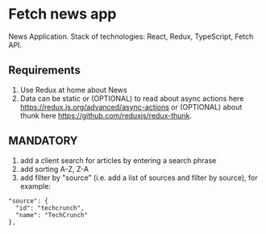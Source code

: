 # Fetch news app

News Application. Stack of technologies: React, Redux, TypeScript, Fetch API.

## Requirements

1. Use Redux at home about News
2. Data can be static or (OPTIONAL) to read about async actions here https://redux.js.org/advanced/async-actions or (OPTIONAL) about thunk here https://github.com/reduxjs/redux-thunk.

## MANDATORY
1. add a client search for articles by entering a search phrase
2. add sorting A-Z, Z-A
3. add filter by "source" (i.e. add a list of sources and filter by source), for example:
```
"source": {
  "id": "techcrunch",
  "name": "TechCrunch"
},
```
